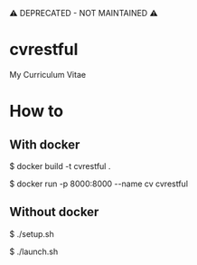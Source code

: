⚠️ DEPRECATED - NOT MAINTAINED ⚠️

# cvrestful
My Curriculum Vitae

# How to

## With docker

$ docker build -t cvrestful  .

$ docker run  -p 8000:8000  --name cv cvrestful

## Without docker

$ ./setup.sh

$ ./launch.sh
